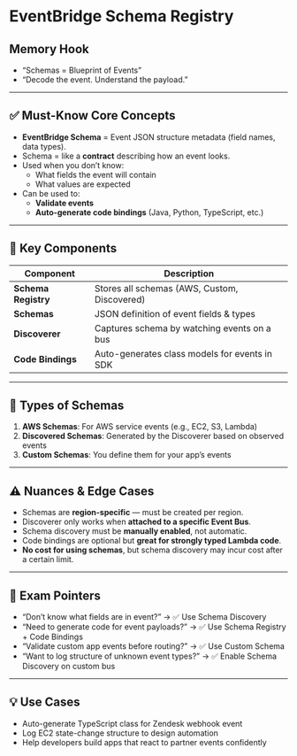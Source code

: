 # EventBridge Schema Registry

## Memory Hook

- “Schemas = Blueprint of Events”
- “Decode the event. Understand the payload.”

---

## ✅ Must-Know Core Concepts

- **EventBridge Schema** = Event JSON structure metadata (field names, data types).
- Schema = like a **contract** describing how an event looks.
- Used when you don’t know:
  - What fields the event will contain
  - What values are expected
- Can be used to:
  - **Validate events**
  - **Auto-generate code bindings** (Java, Python, TypeScript, etc.)

---

## 🎯 Key Components

| Component         | Description                                           |
|-------------------|-------------------------------------------------------|
| **Schema Registry** | Stores all schemas (AWS, Custom, Discovered)          |
| **Schemas**       | JSON definition of event fields & types              |
| **Discoverer**    | Captures schema by watching events on a bus          |
| **Code Bindings** | Auto-generates class models for events in SDK        |

---

## 🧪 Types of Schemas

1. **AWS Schemas**: For AWS service events (e.g., EC2, S3, Lambda)
2. **Discovered Schemas**: Generated by the Discoverer based on observed events
3. **Custom Schemas**: You define them for your app’s events

---

## ⚠️ Nuances & Edge Cases

- Schemas are **region-specific** — must be created per region.
- Discoverer only works when **attached to a specific Event Bus**.
- Schema discovery must be **manually enabled**, not automatic.
- Code bindings are optional but **great for strongly typed Lambda code**.
- **No cost for using schemas**, but schema discovery may incur cost after a certain limit.

---

## 📌 Exam Pointers

- “Don’t know what fields are in event?” → ✅ Use Schema Discovery
- “Need to generate code for event payloads?” → ✅ Use Schema Registry + Code Bindings
- “Validate custom app events before routing?” → ✅ Use Custom Schema
- “Want to log structure of unknown event types?” → ✅ Enable Schema Discovery on custom bus

---

## 💡 Use Cases

- Auto-generate TypeScript class for Zendesk webhook event
- Log EC2 state-change structure to design automation
- Help developers build apps that react to partner events confidently

